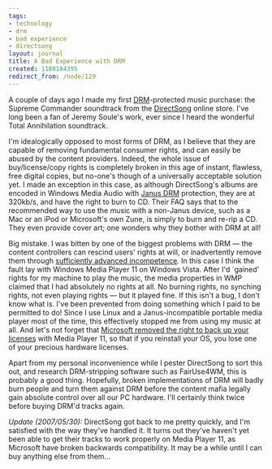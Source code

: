 ```yaml
---
tags:
- technology
- drm
- bad experience
- directsong
layout: journal
title: A Bad Experience with DRM
created: 1180184395
redirect_from: /node/129
---
```

A couple of days ago I made my first <a href="http://en.wikipedia.org/wiki/Digital_rights_management">DRM</a>-protected music purchase: the Supreme Commander soundtrack from the <a href="http://www.directsong.com">DirectSong</a> online store. I've long been a fan of Jeremy Soule's work, ever since I heard the wonderful Total Annihilation soundtrack.<!--break-->

I'm idealogically opposed to most forms of DRM, as I believe that they are capable of removing fundamental consumer rights, and can easily be abused by the content providers. Indeed, the whole issue of buy/license/copy rights is completely broken in this age of instant, flawless, free digital copies, but no-one's though of a universally acceptable solution yet. I made an exception in this case, as although DirectSong's albums are encoded in Windows Media Audio with <a href="http://en.wikipedia.org/wiki/Janus_%28DRM%29">Janus DRM</a> protection, they are at 320kb/s, and have the right to burn to CD. Their FAQ says that to the recommended way to use the music with  a non-Janus device, such as a Mac or an iPod or Microsoft's own Zune, is simply to burn and re-rip a CD. They even provide cover art; one wonders why they bother with DRM at all!

Big mistake. I was bitten by one of the biggest problems with DRM &mdash; the content controllers can rescind users' rights at will, or inadvertently remove them through <a href="/node/116">sufficiently advanced incompetence</a>. In this case I think the fault lay with Windows Media Player 11 on Windows Vista. After I'd `gained' rights for my machine to play the music, the media properties in WMP claimed that I had absolutely no rights at all. No burning rights, no synching rights, not even playing rights &mdash; but it played fine. If this isn't a bug, I don't know what is. I've been prevented from doing something which I paid to be permitted to do! Since I use Linux and a Janus-incompatible portable media player most of the time, this effectively stopped me from using my music at all. And let's not forget that <a href="http://www.theinquirer.net/default.aspx?article=34523">Microsoft removed the right to back up your licenses</a> with Media Player 11, so that if you reinstall your OS, you lose one of your precious hardware licenses.

Apart from my personal inconvenience while I pester DirectSong to sort this out, and research DRM-stripping software such as FairUse4WM, this is probably a good thing. Hopefully, broken implementations of DRM will badly burn people and turn them against DRM before the content mafia legally gain absolute control over all our PC hardware. I'll certainly think twice before buying DRM'd tracks again.

_Update (2007/05/30):_ DirectSong got back to me pretty quickly, and I'm satisfied with the way they've handled it. It turns out they've haven't yet been able to get their tracks to work properly on Media Player 11, as Microsoft have broken backwards compatibility. It may be a while until I can buy anything else from them...
